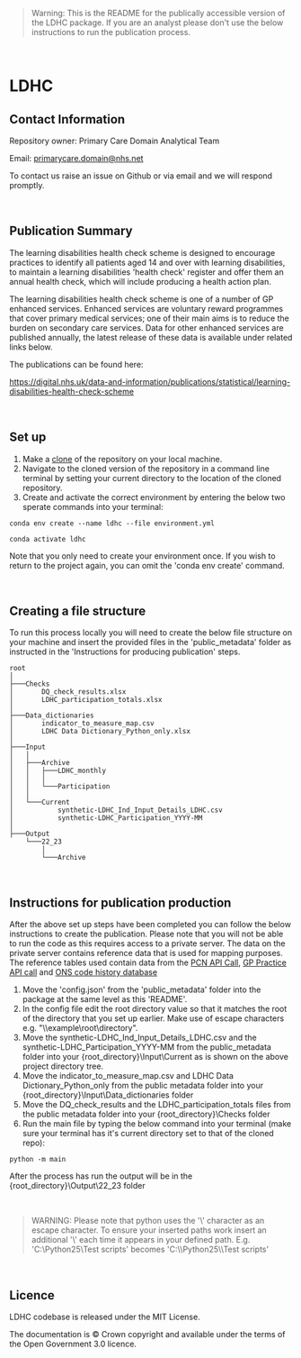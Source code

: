 
> Warning: This is the README for the publically accessible version of the LDHC package. If you are an analyst please don't use the below instructions to run the publication process.

<p>&nbsp;</p>

# LDHC 

## Contact Information

Repository owner: Primary Care Domain Analytical Team

Email: primarycare.domain@nhs.net

To contact us raise an issue on Github or via email and we will respond promptly.

<p>&nbsp;</p>

## Publication Summary

The learning disabilities health check scheme is designed to encourage practices to identify all patients aged 14 and over with learning disabilities, to maintain a learning disabilities 'health check' register and offer them an annual health check, which will include producing a health action plan.

The learning disabilities health check scheme is one of a number of GP enhanced services. Enhanced services are voluntary reward programmes that cover primary medical services; one of their main aims is to reduce the burden on secondary care services. Data for other enhanced services are published annually, the latest release of these data is available under related links below.

The publications can be found here:

https://digital.nhs.uk/data-and-information/publications/statistical/learning-disabilities-health-check-scheme

<p>&nbsp;</p>

## Set up

1. Make a [clone](https://docs.github.com/en/repositories/creating-and-managing-repositories/cloning-a-repository) of the repository on your local machine.
2. Navigate to the cloned version of the repository in a command line terminal by setting your current directory to the location of the cloned repository.
3. Create and activate the correct environment by entering the below two sperate commands into your terminal:
```
conda env create --name ldhc --file environment.yml
```
```
conda activate ldhc
```
Note that you only need to create your environment once. If you wish to return to the project again, you can omit the 'conda env create' command.

<p>&nbsp;</p>

## Creating a file structure 

To run this process locally you will need to create the below file structure on your machine and insert the provided files in the 'public_metadata' folder as instructed in the 'Instructions for producing publication' steps.

```
root
│
├───Checks
│       DQ_check_results.xlsx
│       LDHC_participation_totals.xlsx
│
├───Data_dictionaries
│       indicator_to_measure_map.csv
│       LDHC Data Dictionary_Python_only.xlsx
│
├───Input 
│   │
│   ├───Archive
│   │   ├───LDHC_monthly
│   │   │
│   │   └───Participation
│   │
│   └───Current
│           synthetic-LDHC_Ind_Input_Details_LDHC.csv
│           synthetic-LDHC_Participation_YYYY-MM
│       
├───Output
    └───22_23
        │
        └───Archive
```

<p>&nbsp;</p>

## Instructions for publication production

After the above set up steps have been completed you can follow the below instructions to create the publication. Please note that you will not be able to run the code as this requires access to a private server.
The data on the private server contains reference data that is used for mapping purposes. The reference tables used contain data from the [PCN API Call](https://digital.nhs.uk/services/organisation-data-service/export-data-files/csv-downloads/gp-and-gp-practice-related-data), [GP Practice API call](https://digital.nhs.uk/services/organisation-data-service/export-data-files/csv-downloads/gp-and-gp-practice-related-data) and [ONS code history database](https://www.ons.gov.uk/methodology/geography/geographicalproducts/namescodesandlookups/codehistorydatabasechd)

1. Move the 'config.json' from the 'public_metadata' folder into the package at the same level as this 'README'.
2. In the config file edit the root directory value so that it matches the root of the directory that you set up earlier. Make use of escape characters e.g. "\\\\example\\root\\directory".
3. Move the synthetic-LDHC_Ind_Input_Details_LDHC.csv and the synthetic-LDHC_Participation_YYYY-MM from the public_metadata folder into your {root_directory}\Input\Current as is shown on the above project directory tree.
4. Move the indicator_to_measure_map.csv and LDHC Data Dictionary_Python_only from the public metadata folder into your {root_directory}\Input\Data_dictionaries folder
5. Move the DQ_check_results and the LDHC_participation_totals files from the public metadata folder into your {root_directory}\Checks folder
6. Run the main file by typing the below command into your terminal (make sure your terminal has it's current directory set to that of the cloned repo):
```
python -m main
```

After the process has run the output will be in the {root_directory}\Output\22_23 folder

<p>&nbsp;</p>

> WARNING: Please note that python uses the '\\' character as an escape character. To ensure your inserted paths work insert an additional '\\' each time it appears in your defined path. E.g.  'C:\Python25\Test scripts' becomes 'C:\\\Python25\\\Test scripts'

<p>&nbsp;</p>

## Licence
LDHC codebase is released under the MIT License.

The documentation is © Crown copyright and available under the terms of the Open Government 3.0 licence.
